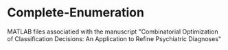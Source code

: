 # Complete-Enumeration
MATLAB files associatied with the manuscript "Combinatorial Optimization of Classification Decisions: An Application to Refine Psychiatric Diagnoses"
